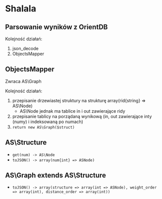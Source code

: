 # Shalala

## Parsowanie wyników z OrientDB

Kolejność działań:

1. json_decode
2. ObjectsMapper

## ObjectsMapper

Zwraca AS\Graph

Kolejność działań:

1. przepisanie drzewiastej struktury na strukturę array(rid{string} => AS\Node)
    * AS\Node jednak ma tablice in i out zawierające ridy
2. przepisanie tablicy na porządaną wynikową (in, out zawierające inty (numy) i indeksowaną po numach)
3. `return new AS\Graph($struct)`

## AS\Structure

* `get(num) -> AS\Node`
* `toJSON() -> array(num{int} => ASNode)`

## AS\Graph extends AS\Structure

* `toJSON() -> array(structure => array(int => ASNode), weight_order => array(int), distance_order => array(int))`

